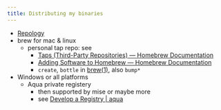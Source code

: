 ```yaml
---
title: Distributing my binaries
---
```


- [Repology](https://repology.org/)
- brew for mac & linux
    - personal tap repo: see
        - [Taps (Third-Party Repositories) — Homebrew Documentation](https://docs.brew.sh/Taps)
        - [Adding Software to Homebrew — Homebrew Documentation](https://docs.brew.sh/Adding-Software-to-Homebrew#writing-the-formula)
        - `create`, `bottle` in [brew(1)](https://docs.brew.sh/Manpage), also `bump*`
- Windows or all platforms
    - Aqua private registery
        - then supported by mise or maybe more
        - see [Develop a Registry | aqua](https://aquaproj.github.io/docs/develop-registry/)
